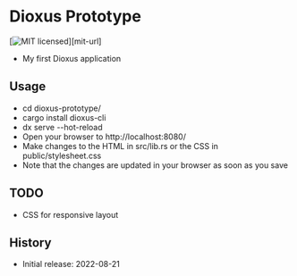 # Dioxus Prototype

[![MIT licensed][mit-badge]][mit-url]

[mit-badge]: https://img.shields.io/badge/license-MIT-blue.svg

- My first Dioxus application

## Usage

- cd dioxus-prototype/
- cargo install dioxus-cli
- dx serve --hot-reload
- Open your browser to http://localhost:8080/
- Make changes to the HTML in src/lib.rs or the CSS in public/stylesheet.css
- Note that the changes are updated in your browser as soon as you save

## TODO

- CSS for responsive layout

## History

- Initial release: 2022-08-21
